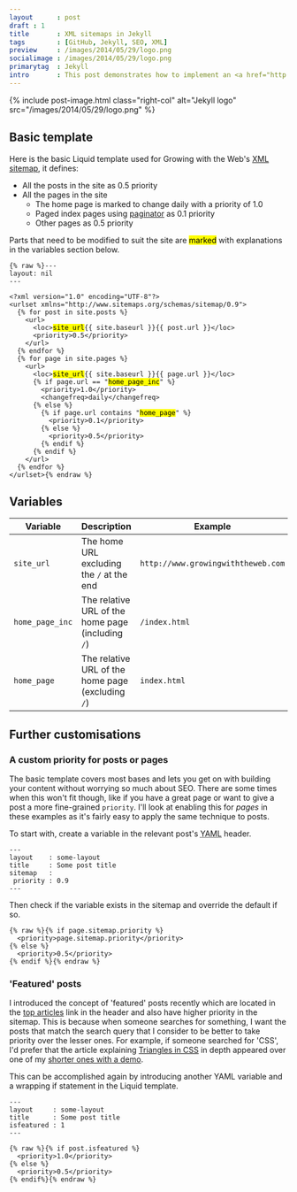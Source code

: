 ```yaml
---
layout      : post
draft : 1
title       : XML sitemaps in Jekyll
tags        : [GitHub, Jekyll, SEO, XML]
preview     : /images/2014/05/29/logo.png
socialimage : /images/2014/05/29/logo.png
primarytag  : Jekyll
intro       : This post demonstrates how to implement an <a href="http://www.growingwiththeweb.com/2014/03/xml-sitemaps.html">XML sitemap</a> in <a href="http://jekyllrb.com/">Jekyll's</a> Liquid templating engine. I recommend reading up on <a href="http://www.growingwiththeweb.com/2014/03/xml-sitemaps.html">XML sitemaps here</a> if you aren't familiar with them.
---
```


{% include post-image.html class="right-col" alt="Jekyll logo" src="/images/2014/05/29/logo.png" %}

## Basic template

Here is the basic Liquid template used for Growing with the Web's <a href="http://www.growingwiththeweb.com/sitemap.xml">XML sitemap</a>, it defines:

- All the posts in the site as 0.5 priority
- All the pages in the site
   - The home page is marked to change daily with a priority of 1.0
   - Paged index pages using [paginator][4] as 0.1 priority
   - Other pages as 0.5 priority

Parts that need to be modified to suit the site are <mark>marked</mark> with explanations in the variables section below.

<!--prettify lang=xml-->
<pre><code>{% raw %}---
layout: nil
---

&lt;?xml version="1.0" encoding="UTF-8"?&gt;
&lt;urlset xmlns="http://www.sitemaps.org/schemas/sitemap/0.9"&gt;
  {% for post in site.posts %}
    &lt;url&gt;
      &lt;loc&gt;<mark>site_url</mark>{{ site.baseurl }}{{ post.url }}&lt;/loc&gt;
      &lt;priority&gt;0.5&lt;/priority&gt;
    &lt;/url&gt;
  {% endfor %}
  {% for page in site.pages %}
    &lt;url&gt;
      &lt;loc&gt;<mark>site_url</mark>{{ site.baseurl }}{{ page.url }}&lt;/loc&gt;
      {% if page.url == "<mark>home_page_inc</mark>" %}
        &lt;priority&gt;1.0&lt;/priority&gt;
        &lt;changefreq&gt;daily&lt;/changefreq&gt;
      {% else %}
        {% if page.url contains "<mark>home_page</mark>" %}
          &lt;priority&gt;0.1&lt;/priority&gt;
        {% else %}
          &lt;priority&gt;0.5&lt;/priority&gt;
        {% endif %}
      {% endif %}
    &lt;/url&gt;
  {% endfor %}
&lt;/urlset&gt;{% endraw %}</code></pre>



## Variables

| Variable        | Description                                       | Example
|-----------------|---------------------------------------------------|--------
| `site_url`      | The home URL excluding the `/` at the end         | `http://www.growingwiththeweb.com`
| `home_page_inc` | The relative URL of the home page (including `/`) | `/index.html`
| `home_page`     | The relative URL of the home page (excluding `/`) | `index.html`



## Further customisations

### A custom priority for posts or pages

The basic template covers most bases and lets you get on with building your content without worrying so much about SEO. There are some times when this won't fit though, like if you have a great page or want to give a post a more fine-grained `priority`. I'll look at enabling this for *pages* in these examples as it's fairly easy to apply the same technique to posts.

To start with, create a variable in the relevant post's <abbr title="YAML Ain't Markup Language">YAML</abbr> header.

    ---
    layout    : some-layout
    title     : Some post title
    sitemap   :
     priority : 0.9
    ---

Then check if the variable exists in the sitemap and override the default if so.

<!--prettify lang=xml-->
<pre><code>{% raw %}{% if page.sitemap.priority %}
  &lt;priority&gt;page.sitemap.priority&lt;/priority&gt;
{% else %}
  &lt;priority&gt;0.5&lt;/priority&gt;
{% endif %}{% endraw %}</code></pre>

### 'Featured' posts

I introduced the concept of 'featured' posts recently which are located in the [top articles][1] link in the header and also have higher priority in the sitemap. This is because when someone searches for something, I want the posts that match the search query that I consider to be better to take priority over the lesser ones. For example, if someone searched for 'CSS', I'd prefer that the article explaining [Triangles in CSS][2] in depth appeared over one of my [shorter ones with a demo][3].

This can be accomplished again by introducing another YAML variable and a wrapping if statement in the Liquid template.

    ---
    layout     : some-layout
    title      : Some post title
    isfeatured : 1
    ---

<!--prettify lang=xml-->
<pre><code>{% raw %}{% if post.isfeatured %}
  &lt;priority&gt;1.0&lt;/priority&gt;
{% else %}
  &lt;priority&gt;0.5&lt;/priority&gt;
{% endif%}{% endraw %}</code></pre>



[1]: http://www.growingwiththeweb.com/p/top-articles.html
[2]: http://www.growingwiththeweb.com/2013/03/triangles-in-css.html
[3]: http://www.growingwiththeweb.com/2012/10/chrome-gmail-logo-in-pure-css.html
[4]: http://jekyllrb.com/docs/pagination/
